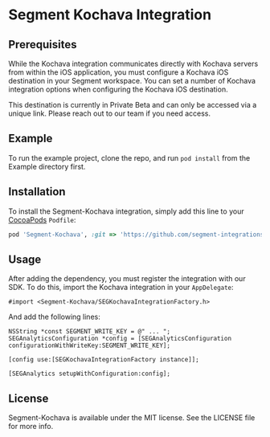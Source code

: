 # Segment Kochava Integration

## Prerequisites

While the Kochava integration communicates directly with Kochava servers from within the iOS application, you must configure a Kochava iOS destination in your Segment workspace. You can set a number of Kochava integration options when configuring the Kochava iOS destination.

This destination is currently in Private Beta and can only be accessed via a unique link. Please reach out to our team if you need access.

## Example

To run the example project, clone the repo, and run `pod install` from the Example directory first.

## Installation

To install the Segment-Kochava integration, simply add this line to your [CocoaPods](http://cocoapods.org) `Podfile`:

```ruby
pod 'Segment-Kochava', :git => 'https://github.com/segment-integrations/analytics-ios-integration-kochava.git'
```

## Usage

After adding the dependency, you must register the integration with our SDK.  To do this, import the Kochava integration in your `AppDelegate`:

```
#import <Segment-Kochava/SEGKochavaIntegrationFactory.h>
```

And add the following lines:

```
NSString *const SEGMENT_WRITE_KEY = @" ... ";
SEGAnalyticsConfiguration *config = [SEGAnalyticsConfiguration configurationWithWriteKey:SEGMENT_WRITE_KEY];

[config use:[SEGKochavaIntegrationFactory instance]];

[SEGAnalytics setupWithConfiguration:config];

```

## License

Segment-Kochava is available under the MIT license. See the LICENSE file for more info.

